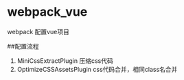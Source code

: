 # webpack_vue
webpack 配置vue项目

##配置流程
  1. MiniCssExtractPlugin 压缩css代码
  2. OptimizeCSSAssetsPlugin css代码合并，相同class名合并
